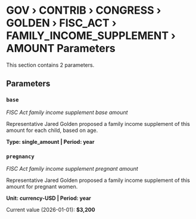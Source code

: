 # GOV › CONTRIB › CONGRESS › GOLDEN › FISC_ACT › FAMILY_INCOME_SUPPLEMENT › AMOUNT Parameters

This section contains 2 parameters.

## Parameters

### `base`
*FISC Act family income supplement base amount*

Representative Jared Golden proposed a family income supplement of this amount for each child, based on age.

**Type: single_amount | Period: year**


### `pregnancy`
*FISC Act family income supplement pregnant amount*

Representative Jared Golden proposed a family income supplement of this amount for pregnant women.

**Unit: currency-USD | Period: year**

Current value (2026-01-01): **$3,200**

